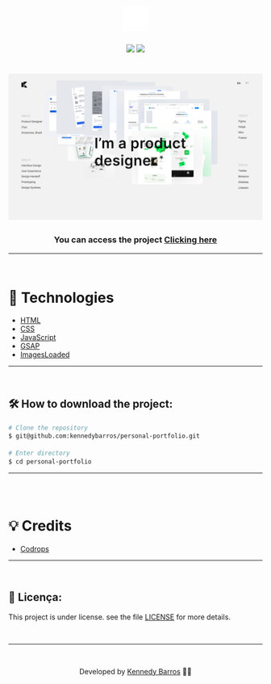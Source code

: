 <h1 align="center">
    <img src="./images/logo-kennedy-white.svg">
</h1>

<div align="center">
    <img src="https://img.shields.io/github/repo-size/kennedybarros/personal-portfolio?color=0C0C0C" />
    <img src="https://img.shields.io/github/license/kennedybarros/personal-portfolio?color=0C0C0C"/>
</div>

<h1 align="center">
    <img src="./images/banner.png">
</h1>

<h3 align="center">You can access the project <a target="_blank" href="https://portfolio-animation-trail.netlify.app/" >Clicking here</a></h3>

---

</br>

# 🚀 Technologies

- [HTML](https://www.w3schools.com/html/)
- [CSS](https://www.w3schools.com/css/)
- [JavaScript](https://developer.mozilla.org/en-US/docs/Web/JavaScript)
- [GSAP](https://greensock.com/gsap/)
- [ImagesLoaded](https://imagesloaded.desandro.com/)

---

<br/>

## 🛠 How to download the project:

```bash
# Clone the repository
$ git@github.com:kennedybarros/personal-portfolio.git

# Enter directory
$ cd personal-portfolio
```

---

<br/>

</br>

# 💡 Credits

- [Codrops](https://github.com/codrops/ImageTrailEffects/)

---

<br/>

## 📝 Licença:

This project is under license. see the file [LICENSE](LICENSE.md) for more details.

<br/>

---

<br/>

<p align="center"> Developed by <a href="https://www.linkedin.com/in/kennedybarros/">Kennedy Barros</a> ✌🏼</p>
